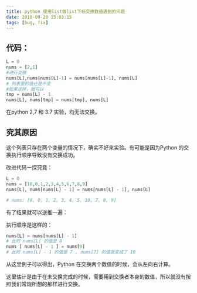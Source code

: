 ```yaml
---
title: python 使用list做list下标交换数值遇到的问题
date: 2018-09-20 15:03:15
tags: [bug, fix]
---
```


## 代码：

```python
L = 0
nums = [2,1]
#进行交换
nums[L],nums[nums[L]-1] = nums[nums[L]-1], nums[L]
# 列表里的值还是不变
#如果这样，就可以
tmp = nums[L] - 1 
nums[L], nums[tmp] = nums[tmp], nums[L]
```

在python 2,7  和 3.7 实验，均无法交换。

## 究其原因

这个列表只存在两个变量的情况下，确实不好来实验。有可能是因为Python 的交换执行顺序导致没有交换成功。

改进代码一探究竟：

```python
L = 0
nums = [10,0,1,2,3,4,5,6,7,8,9]
nums[L], nums[nums[L] - 1] = nums[nums[L] - 1], nums[L]

# nums: [8, 0, 1, 2, 3, 4, 5, 10, 7, 8, 9]
```

有了结果就可以逆推一遍：

执行顺序是这样的：

```python
nums[L] = nums[nums[L] - 1]
# 此时 nums[L] 的值是 8
nums [ nums[L] - 1 ] = nums[0]
# 此时 nums[L] - 1 的值是 7 , nums[7] 的值就变成了 10
```

从这里例子可以得出，Python 在交换两个数值的时候，会从左向右计算。

这里估计是由于在未交换完成的时候，需要用到交换者本身的数值，所以就没有按照我们常规所想的那样进行交换。


